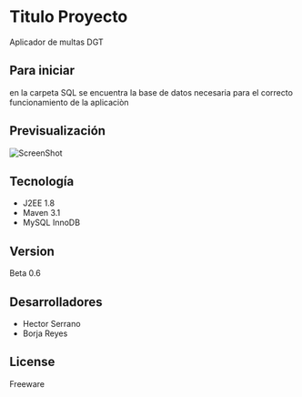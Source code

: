 # Titulo Proyecto

Aplicador de multas DGT

## Para iniciar

en la carpeta SQL se encuentra la base de datos necesaria para el correcto funcionamiento de la aplicaciòn
 

## Previsualización

![ScreenShot](https://raw.github.com/AjRoBSeYeR/PruebasIpartek/tree/master/dgt/src/main/resources/dgt.png)

## Tecnología

* J2EE 1.8
* Maven 3.1
* MySQL InnoDB

## Version

Beta 0.6

## Desarrolladores

* Hector Serrano
* Borja Reyes


## License

Freeware

